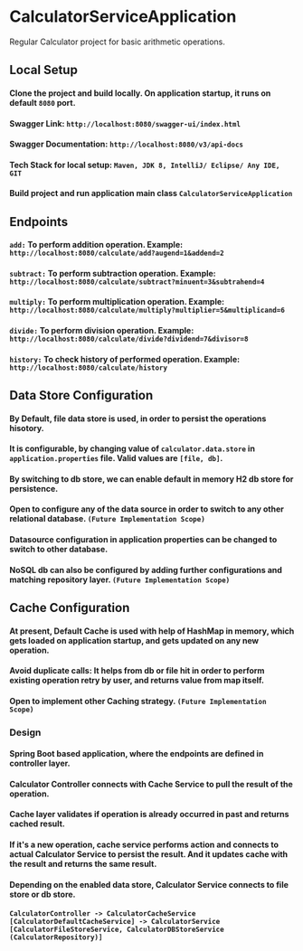 # CalculatorServiceApplication
Regular Calculator project for basic arithmetic operations.

## Local Setup
#### Clone the project and build locally. On application startup, it runs on default `8080` port.
#### Swagger Link: `http://localhost:8080/swagger-ui/index.html`
#### Swagger Documentation: `http://localhost:8080/v3/api-docs`
#### Tech Stack for local setup: `Maven, JDK 8, IntelliJ/ Eclipse/ Any IDE, GIT`
#### Build project and run application main class `CalculatorServiceApplication`

## Endpoints
#### `add:` To perform addition operation. Example: `http://localhost:8080/calculate/add?augend=1&addend=2`
#### `subtract:` To perform subtraction operation. Example: `http://localhost:8080/calculate/subtract?minuent=3&subtrahend=4`
#### `multiply:` To perform multiplication operation. Example: `http://localhost:8080/calculate/multiply?multiplier=5&multiplicand=6`
#### `divide:` To perform division operation. Example: `http://localhost:8080/calculate/divide?dividend=7&divisor=8`
#### `history:` To check history of performed operation. Example: `http://localhost:8080/calculate/history`

## Data Store Configuration
#### By Default, file data store is used, in order to persist the operations hisotory.
#### It is configurable, by changing value of `calculator.data.store` in `application.properties` file. Valid values are `[file, db]`.
#### By switching to db store, we can enable default in memory H2 db store for persistence.
#### Open to configure any of the data source in order to switch to any other relational database. `(Future Implementation Scope)`
#### Datasource configuration in application properties can be changed to switch to other database.
#### NoSQL db can also be configured by adding further configurations and matching repository layer. `(Future Implementation Scope)`

## Cache Configuration
#### At present, Default Cache is used with help of HashMap in memory, which gets loaded on application startup, and gets updated on any new operation.
#### Avoid duplicate calls: It helps from db or file hit in order to perform existing operation retry by user, and returns value from map itself.
#### Open to implement other Caching strategy. `(Future Implementation Scope)`

### Design
#### Spring Boot based application, where the endpoints are defined in controller layer.
#### Calculator Controller connects with Cache Service to pull the result of the operation.
#### Cache layer validates if operation is already occurred in past and returns cached result.
#### If it's a new operation, cache service performs action and connects to actual Calculator Service to persist the result. And it updates cache with the result and returns the same result.
#### Depending on the enabled data store, Calculator Service connects to file store or db store.
#### `CalculatorController -> CalculatorCacheService [CalculatorDefaultCacheService] -> CalculatorService [CalculatorFileStoreService, CalculatorDBStoreService (CalculatorRepository)]`